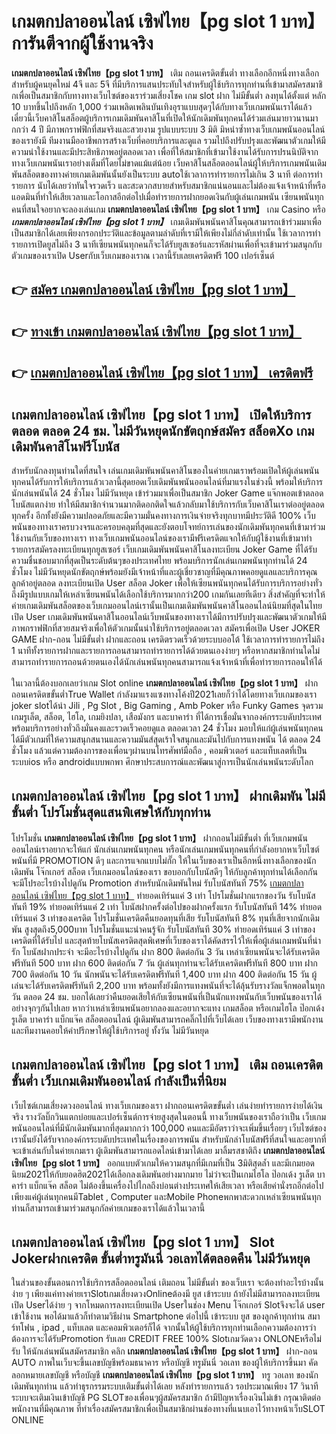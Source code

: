 # เกมตกปลาออนไลน์ เซิฟไทย【pg slot 1 บาท】  การันตีจากผู้ใช้งานจริง

**เกมตกปลาออนไลน์ เซิฟไทย【pg slot 1 บาท】** เติม ถอนเครดิตขั้นต่ำ  ทางเลือกอีกหนึ่งทางเลือกสำหรับผู้คนยุคใหม่ 4จี และ 5จี ที่มีบริการแสนประทับใจสำหรับผู้ใช้บริการทุกท่านที่เข้ามาสมัครสมาชิกเพื่อเป็นสมาชิกกับทางทางเว็บไซต์ของเราร่วมเสี่ยงโชค เกม slot  ฝาก ไม่มีขั้นต่ำ ลงทุนได้ตั้งแต่ หลัก 10 บาทขึ้นไปถึงหลัก 1,000 ร่วมเพลิดเพลินบันเทิงอุราแบบสุดๆได้กับทางเว็บเกมพนันเราได้แล้วเดี๋ยวนี้เว็บคาสิโนสล็อตผู้บริการเกมเดิมพันคาสิโนที่เปิดให้นักเดิมพันทุกคนได้ร่วมเล่นมายาวนานมากกว่า 4 ปี มีภาพกราฟฟิกที่สมจริงและสวยงาม รูปแบบระบบ 3 มิติ
มิหนำซ้ำทางเว็บเกมพนันออนไลน์ของเรายังมี ทีมงานมืออาชีพการสร้างเว็บที่คอยบริการและดูแล  รวมไปถึงปรับปรุงและพัฒนาตัวเกมให้มีความน่าใช้งานและมีประสิทธิภาพอยู่ตลอดเวลา เพื่อที่ให้สมาชิกที่เข้ามาใช้งานได้รับการปรนนิบัติจากทางเว็บเกมพนันเราอย่างเต็มที่โดยไม่ขาดแม้แต่น้อย เว็บคาสิโนสล็อตออนไลน์ผู้ให้บริการเกมพนันเดิมพันสล็อตของทางค่ายเกมเดิมพันนั้นยังเป็นระบบ autoใช้เวลาการทำรายการไม่เกิน 3 นาที ต่อการทำรายการ นับได้เลยว่าทันใจรวดเร็ว และสะดวกสบายสำหรับสมาชิกแน่นอนและไม่ต้องแจ้งเจ้าหน้าที่หรือแอดมินที่ทำให้เสียเวลาและโอกาสอีกต่อไปเมื่อทำรายการฝากยอดเงินกับผู้เล่นเกมพนัน
เซียนพนันทุกคนที่สนใจอยากจะลองเล่นเกม **เกมตกปลาออนไลน์ เซิฟไทย【pg slot 1 บาท】** เกม Casino  หรือ ***เกมตกปลาออนไลน์ เซิฟไทย【pg slot 1 บาท】*** เกมเดิมพันพนันคาสิโนคุณสามารถเข้าร่วมมาเพื่อเป็นสมาชิกได้เลยเพียงกรอกประวัติและข้อมูลตามลำดับที่เรามีให้เพียงไม่กี่ลำดับเท่านั้น ใช้เวลาการทำรายการเปิดยูสไม่ถึง 3 นาทีเซียนพนันทุกคนก็จะได้รับยูสเซอร์และรหัสผ่านเพื่อที่จะเข้ามาร่วมสนุกกับตัวเกมของเราเปิด Userกับเว็บเกมของเราณ เวลานี้รับเลยเครดิตฟรี 100 เปอร์เซ็นต์

## 👉 [สมัคร เกมตกปลาออนไลน์ เซิฟไทย【pg slot 1 บาท】](https://archa888.com/)
## 👉 [ทางเข้า เกมตกปลาออนไลน์ เซิฟไทย【pg slot 1 บาท】](https://archa888.com/)
## 👉 [เกมตกปลาออนไลน์ เซิฟไทย【pg slot 1 บาท】 เครดิตฟรี](https://archa888.com/)

## เกมตกปลาออนไลน์ เซิฟไทย【pg slot 1 บาท】 เปิดให้บริการตลอด ตลอด 24 ชม. ไม่มีวันหยุดนักขัตฤกษ์สมัคร สล็อตXo เกมเดิมพันคาสิโนฟรีโบนัส

สำหรับนักลงทุนท่านใดที่สนใจ เล่นเกมเดิมพันพนันคาสิโนของในค่ายเกมเราพร้อมเปิดให้ผู้เล่นพนันทุกคนได้รับการให้บริการแล้วเวลานี้สุดยอดเว็บเดิมพันพนันออนไลน์ที่มาแรงในช่วงนี้ พร้อมให้บริการนักเล่นพนันได้ 24 ชั่วโมง ไม่มีวันหยุด เข้าร่วมมาเพื่อเป็นสมาชิก Joker Game แจ๊กพอตเข้าตลอด โบนัสแตกง่าย ทำให้มีสมาชิกจำนวนมากติดอกติดใจแล้วกลับมาใช้บริการกับเว็บคาสิโนเราต่ออยู่ตลอดทุกครั้ง อีกทั้งยังมีความปลอดภัยและมีความมั่นคงทางการเงินจ่ายจริงทุกบาทมีประวัติดี 100% เว็บพนันของทางเราครบวงจรและครอบคลุมที่สุดและยังตอบโจทย์การเล่นของนักเดิมพันทุกคนที่เข้ามาร่วมใช้งานกับเว็บของทางเรา
ทางเว็บเกมพนันออนไลน์ของเรามีฟรีเครดิตแจกให้กับผู้ใช้งานที่เข้ามาทำรายการสมัครลงทะเบียนทุกยูสเซอร์ เว็บเกมเดิมพันพนันคาสิโนลงทะเบียน Joker Game ที่ได้รับความชื่นชอบมากที่สุดเป็นระดับต้นๆของประเทศไทย พร้อมบริการนักเล่นเกมพนันทุกท่านได้ 24 ชั่วโมง ไม่มีวันหยุดนักขัตฤกษ์พร้อมยังมีเจ้าหน้าที่และผู้เชี่ยวชาญที่มีคุณภาพคอยดูแลและบริการคุณลูกค้าอยู่ตลอด ลงทะเบียนเปิด User สล็อต Joker เพื่อให้เซียนพนันทุกคนได้รับการบริการอย่างทั่วถึงมีรูปแบบเกมให้เหล่าเซียนพนันได้เลือกใช้บริการมากกว่า200 เกมกันเลยทีเดียว
สิ่งสำคัญที่จะทำให้ค่ายเกมเดิมพันสล็อตของเว็บเกมออนไลน์เรานั้นเป็นเกมเดิมพันพนันคาสิโนออนไลน์นิยมที่สุดในไทย เปิด User  เกมเดิมพันพนันคาสิโนออนไลน์เว็บพนันของทางเราได้มีการปรับปรุงและพัฒนาตัวเกมให้มีภาพกราฟฟิกที่สวยสมจริงเพื่อให้ตัวเกมนั้นน่าใช้บริการอยู่ตลอดเวลา สมัครเพื่อเปิด User JOKER GAME ฝาก-ถอน ไม่มีขั้นต่ำ ฝากและถอน เครดิตรวดเร็วด้วยระบบออโต้ ใช้เวลาการทำรายการไม่ถึง 1 นาทีทั้งรายการฝากและรายการถอนสามารถทำรายการได้ด้วยตนเองง่ายๆ หรือหากสมาชิกท่านใดไม่สามารถทำรายการถอนด้วยตนเองได้นักเล่นพนันทุกคนสามารถแจ้งเจ้าหน้าที่เพื่อทำรายการถอนให้ได้

ในเวลานี้ต้องบอกเลยว่าเกม Slot online **เกมตกปลาออนไลน์ เซิฟไทย【pg slot 1 บาท】** ฝากถอนเครดิตขขั้นต่ำTrue Wallet กำลังมาแรงแซงทางโค้งปี2021เลยก็ว่าได้โดยทางเว็บเกมของเรา joker slotได้นำ  Jili , Pg Slot , Big Gaming , Amb Poker หรือ Funky Games จุดรวมเกมรูเล็ต, สล็อต, ไฮโล, เกมยิงปลา, เสือมังกร และบาคาร่า ที่ได้การเชื่อมั่นจากองค์กรระบดับประเทศ พร้อมบริการอย่างทั่วถึงมั่นคงและรวดเร็วคอยดูแล ตลอดเวลา 24 ชั่วโมง มอบให้แก่ผู้เล่นพนันทุกคน ได้มีตัวเกมที่ให้ความสนุกสนานและความมันส์สุดเร้าใจสนุกและมันไปกับการแทงพนัน ได้ ตลอด 24 ชั่วโมง แล้วแต่ความต้องการของเพื่อนๆผ่านบนโทรศัพท์มือถือ , คอมพิวเตอร์ และแท็บเลตที่เป็นระบบios หรือ androidแบบพกพา ศึกษาประสบการณ์และพัฒนาสู่การเป็นนักเล่นพนันระดับโลก

## เกมตกปลาออนไลน์ เซิฟไทย【pg slot 1 บาท】 ฝากเดิมพัน ไม่มีขั้นต่ำ โปรโมชั่นสุดแสนพิเศษให้กับทุกท่าน

โปรโมชั่น **เกมตกปลาออนไลน์ เซิฟไทย【pg slot 1 บาท】** ฝากถอนไม่มีขั้นต่ำ ที่เว็บเกมพนันออนไลน์เราอยากจะให้แก่  นักเล่นเกมพนันทุกคน หรือนักเล่นเกมพนันทุกคนที่กำลังอยากหาเว็บไซต์พนันที่มี  PROMOTION ดีๆ และการแจกแบบไม่กั๊ก ให้ในเว็บของเราเป็นอีกหนึ่งทางเลือกของนักเดิมพัน โจ๊กเกอร์ สล็อต เว็บเกมออนไลน์ของเรา ขอบอกกับโบนัสดีๆ ให้กับลูกค้าทุกท่านได้เลือกกัน จะมีโปรอะไรบ้างไปดูกัน
 Promotion สำหรับนักเดิมพันใหม่ รับโบนัสทันที 75% [เกมตกปลาออนไลน์ เซิฟไทย【pg slot 1 บาท】](https://archa888.com/) ทำยอดเทิร์นแค่ 3 เท่า
โปรโมชั่นฝากแรกของวัน รับโบนัสทันที 19% ทำยอดเทิร์นแค่ 2 เท่า
โบนัสฝากครั้งต่อไปของฝากครั้งแรก รับโบนัสทันที 14% ทำยอดเทิร์นแค่ 3 เท่าของเครดิต
โปรโมชั่นเครดิตคืนยอดทุนที่เสีย รับโบนัสทันที 8% ทุนที่เสียจากนักเดิมพัน สูงสุดถึง5,000บาท
โปรโมชั่นแนะนำคนรู้จัก รับโบนัสทันที 30% ทำยอดเทิร์นแค่ 3 เท่าของเครดิตที่ได้รับไป
และสุดท้ายโบนัสเครดิตสุดพิเศษที่เว็บของเราได้คัดสรรไว้ให้เพื่อผู้เล่นเกมพนันที่น่ารัก โบนัสฝากประจำ จะมีอะไรบ้างไปดูกัน
ฝาก 800 ติดต่อกัน 3 วัน เหล่าเซียนพนันจะได้รับเครดิตฟรีทันที 500 บาท
ฝาก 600 ติดต่อกัน 7 วัน ผู้เล่นทุกท่านจะได้รับเครดิตฟรีทันที 800 บาท
ฝาก 700 ติดต่อกัน 10 วัน นักพนันจะได้รับเครดิตฟรีทันที 1,400 บาท
ฝาก 400 ติดต่อกัน 15 วัน ผู้เล่นจะได้รับเครดิตฟรีทันที 2,200 บาท
พร้อมทั้งยังมีการแทงพนันที่จะได้ลุ้นรับรางวัลแจ็กพอตในทุกวัน ตลอด 24 ชม. บอกได้เลยว่าคืนยอดเสียให้กับเซียนพนันที่เป็นนักแทงพนันกับเว็บพนันของเราได้อย่างจุกๆกันไปเลย หากว่าเหล่าเซียนพนันอยากลองและอยากจะแทง เกมสล็อต หรือเกมไฮโล ป๊อกเด้ง รูเล็ต บาคาร่า แบ็กแจ๊ค สล็อตออนไลน์ ผู้เดิมพันสามารถคลิ๊กไปที่เว็บได้เลย เว็บของทางเรามีพนักงานและทีมงานคอยให้คำปรึกษาให้ผู้ใช้บริการอยู่ ทั้งวัน ไม่มีวันหยุด

## เกมตกปลาออนไลน์ เซิฟไทย【pg slot 1 บาท】 เติม ถอนเครดิตขั้นต่ำ  เว็บเกมเดิมพันออนไลน์ กำลังเป็นที่นิยม

เว็บไซต์เกมเสี่ยงดวงออนไลน์ ทางเว็บเกมของเรา ฝากถอนเครดิตขขั้นต่ำ เล่นง่ายทำรายการง่ายได้เงินจริง รางวัลบิ๊กวินแตกบ่อยและเปอร์เซ็นต์การจ่ายสูงสุดในตอนนี้ ทางเว็บพนันของเราถือว่าเป็น เว็บเกมพนันออนไลน์ที่มีนักเดิมพันมากที่สุดมากกว่า 100,000 คนและมีอัตราว่าจะเพิ่มขึ้นเรื่อยๆ เว็บไซต์ของเรานั้นยังได้รับจากองค์กรระบดับประเทศในเรื่องของการพนัน สำหรับนักล่าโบนัสฟรีที่สนใจและอยากที่จะเข้าเล่นกับในค่ายเกมเรา ผู้เดิมพันสามารถแอดไลน์เข้ามาได้เลย
	มาลิ้มรสชาติถึง **เกมตกปลาออนไลน์ เซิฟไทย【pg slot 1 บาท】** ออกแบบตัวเกมให้ความสนุกที่มีเกมที่เป็น 3มิติสุดล้ำ และมีเกมยอดนิยม2021ให้กับยอดฮิต2021ได้เลือกลงเดิมพันอย่างมากมาย  ไม่ว่าจะเป็นเกมไฮโล ป๊อกเด้ง รูเล็ต บาคาร่า แบ็กแจ๊ค สล็อต ไม่ต้องขึ้นเครื่องไปไกลถึงบ่อนต่างประเทศให้เสียเวลา หรือเสียค่านั่งรถอีกต่อไป เพียงแค่ผู้เล่นทุกคนมีTablet , Computer และMobile Phoneพกพาสะดวกเหล่าเซียนพนันทุกท่านก็สามารถเข้ามาร่วมสนุกกัลค่ายเกมของเราได้แล้วในเวลานี้

## เกมตกปลาออนไลน์ เซิฟไทย【pg slot 1 บาท】 Slot Jokerฝากเครดิต ขั้นต่ำทรูมันนี่ วอเลทได้ตลอดคืน ไม่มีวันหยุด

ในส่วนของขั้นตอนการใช้บริการสล็อตออนไลน์ เติมถอน ไม่มีขั้นต่ำ ของเว็บเรา จะต้องทำอะไรบ้างนั้น ง่าย ๆ เพียงแค่ทางค่ายเราSlotเกมเสี่ยงดวงOnlineต้องมี ยูส เข้าระบบ ถ้ายังไม่มีสามารถลงทะเบียนเปิด Userได้ง่าย ๆ จากโหมดการลงทะเบียนเปิด Userในช่อง Menu โจ๊กเกอร์ Slotจึงจะได้ user เข้าใช้งาน พอได้มาแล้วก็ทำตามวิธีผ่าน Smartphone ต่อไปนี้
เข้าระบบ ยูส  ของลูกค้าทุกท่าน สมาร์ทโฟน , ipad , แท็บเลต และคอมพิวเตอร์ก็ได้
จากนั้นให้ผู้ใช้บริการทุกท่านเลือกความต้องการว่า ต้องการจะได้รับPromotion รับเลย CREDIT FREE 100% Slotเกมวัดดวง ONLONEหรือไม่รับ
ให้นักเล่นพนันสมัครสมาชิก คลิก **เกมตกปลาออนไลน์ เซิฟไทย【pg slot 1 บาท】** ฝาก-ถอน AUTO ภาพในเว็บจะขึ้นเลขบัญชีพร้อมธนาคาร หรือบัญชี ทรูมันนี่ วอเลท ของผู้ให้บริการขึ้นมา
คัดลอกหมายเลขบัญชี หรือบัญชี **เกมตกปลาออนไลน์ เซิฟไทย【pg slot 1 บาท】** ทรู วอเลท ของนักเดิมพันทุกท่าน แล้วทำธุรกรรมระบบเติมขั้นต่ำได้เลย
หลังทำรายการแล้ว รอประมาณเพียง 17 วินาที ระบบจะเติมเงินเข้าบัญชี PG SLOTของเพื่อนๆผู้สมัครสมาชิก
ถ้ามีปัญหาเรื่องเงินไม่เข้า กรุณาติดต่อพนักงานที่มีคุณภาพ ที่ทำเรื่องสมัครสมาชิกเพื่อเป็นสมาชิกผ่านช่องทางที่แนบเอาไว้ทางหน้าเว็บSLOT ONLINE


